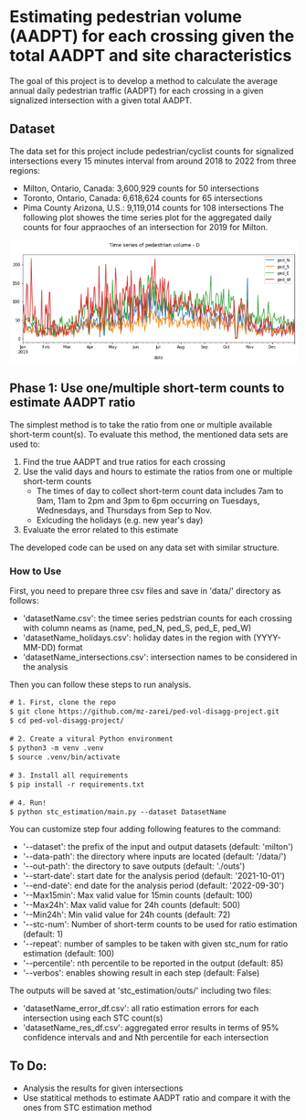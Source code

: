 # Estimating pedestrian volume (AADPT) for each crossing given the total AADPT and site characteristics

The goal of this project is to develop a method to calculate the average annual daily pedestrian traffic (AADPT) for each crossing in a given signalized intersection with a given total AADPT.

## Dataset
The data set for this project include pedestrian/cyclist counts for signalized intersections every 15 minutes interval from around 2018 to 2022 from three regions:
- Milton, Ontario, Canada: 3,600,929 counts for 50 intersections
- Toronto, Ontario, Canada: 6,618,624 counts for 65 intersections
- Pima County Arizona, U.S.: 9,119,014 counts for 108 intersections
The following plot showes the time series plot for the aggregated daily counts for four appraoches of an intersection for 2019 for Milton. 

![Time series example](figures/ts.png)


## Phase 1: Use one/multiple short-term counts to estimate AADPT ratio
The simplest method is to take the ratio from one or multiple available short-term count(s). To evaluate this method, the mentioned data sets are used to:
1. Find the true AADPT and true ratios for each crossing 
2. Use the valid days and hours to estimate the ratios from one or multiple short-term counts
    - The times of day to collect short-term count data includes 7am to 9am, 11am to 2pm and 3pm to 6pm occurring on Tuesdays, Wednesdays, and Thursdays from Sep to Nov.
    - Exlcuding the holidays (e.g. new year's day)
3. Evaluate the error related to this estimate

The developed code can be used on any data set with similar structure.

### How to Use
First, you need to prepare three csv files and save in 'data/' directory as follows:
- 'datasetName.csv': the timee series pedstrian counts for each crossing with column neams as (name, ped_N, ped_S, ped_E, ped_W)
- 'datasetName_holidays.csv': holiday dates in the region with (YYYY-MM-DD) format
- 'datasetName_intersections.csv': intersection names to be considered in the analysis

Then you can follow these steps to run analysis.

```shell
# 1. First, clone the repo
$ git clone https://github.com/mz-zarei/ped-vol-disagg-project.git
$ cd ped-vol-disagg-project/

# 2. Create a vitural Python environment
$ python3 -m venv .venv
$ source .venv/bin/activate

# 3. Install all requirements
$ pip install -r requirements.txt

# 4. Run!
$ python stc_estimation/main.py --dataset DatasetName
```

You can customize step four adding following features to the command:

- '--dataset': the prefix of the input and output datasets (default: 'milton')
- '--data-path': the directory where inputs are located (default: '/data/')
- '--out-path': the directory to save outputs (default: './outs')
- '--start-date': start date for the analysis period (default: '2021-10-01')
- '--end-date': end date for the analysis period (default: '2022-09-30')
- '--Max15min': Max valid value for 15min counts (default: 100)
- '--Max24h': Max valid value for 24h counts (default: 500)
- '--Min24h': Min valid value for 24h counts (default: 72)
- '--stc-num': Number of short-term counts to be used for ratio estimation (default: 1)
- '--repeat': number of samples to be taken with given stc_num for ratio estimation (default: 100)
- '--percentile': nth percentile to be reported in the output (default: 85)
- '--verbos': enables showing result in each step (default: False)


The outputs will be saved at 'stc_estimation/outs/' including two files:
- 'datasetName_error_df.csv': all ratio estimation errors for each intersection using each STC count(s) 
- 'datasetName_res_df.csv': aggregated error results in terms of 95% confidence intervals and and Nth percentile for each intersection


## To Do:
- Analysis the results for given intersections
- Use statitical methods to estimate AADPT ratio and compare it with the ones from STC estimation method